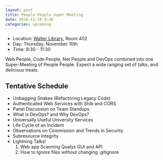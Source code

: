```yaml
---
layout: post
title: People People Super-Meeting
date: 2016-11-10 9:30
categories: upcoming
---
```


- Location: [Walter Library](http://campusmaps.umn.edu/tc/map.php?building=042), Room 402
- Day: Thursday, November 10th
- Time: 9:30 - 11:30

Web People, Code People, Net People and DevOps combined into one Super-Meeting of People People. Expect a wide ranging set of talks, and delicious treats.

Tentative Schedule
---

- Unbagging Snakes (Refactoring Legacy Code)
- Authenticated Web Services with Shib and CORS
- Panel Discussion on Team Standups
- What is DevOps? and Why DevOps?
- Universally Useful University Services
- Life Cycle of an Incident
- Observations on Commission and Trends in Security
- Subresource Integrity
- Lightning Talks!
  1. Web app Scanning Qualys GUI and API
  2. How to Ignore files without changing .gitignore
